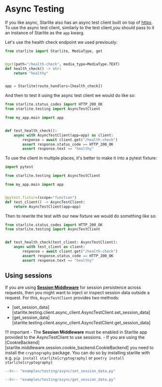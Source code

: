 # Async Testing

If you like async, Starlite also has an async test client built on top of [httpx](https://github.com/encode/httpx). To use the async test client, similarly to the test client,you should pass to it an
instance of Starlite as the `app` kwarg.

Let's use the health check endpoint we used previously:

```python title="my_app/main.py"
from starlite import Starlite, MediaType, get


@get(path="/health-check", media_type=MediaType.TEXT)
def health_check() -> str:
    return "healthy"


app = Starlite(route_handlers=[health_check])
```

And then to test it using the async test client we would do like so:

```python title="tests/test_health_check.py"
from starlite.status_codes import HTTP_200_OK
from starlite.testing import AsyncTestClient

from my_app.main import app


def test_health_check():
    async with AsyncTestClient(app=app) as client:
        response = await client.get("/health-check")
        assert response.status_code == HTTP_200_OK
        assert response.text == "healthy"
```

To use the client in multiple places, it's better to make it into a pytest fixture:

```python title="tests/conftest.py"
import pytest

from starlite.testing import AsyncTestClient

from my_app.main import app


@pytest.fixture(scope="function")
def test_client() -> AsyncTestClient:
    return AsyncTestClient(app=app)
```

Then to rewrite the test with our new fixture we would do something like so:

```python title="tests/test_health_check.py"
from starlite.status_codes import HTTP_200_OK
from starlite.testing import AsyncTestClient


def test_health_check(test_client: AsyncTestClient):
    async with test_client as client:
        response = await client.get("/health-check")
        assert response.status_code == HTTP_200_OK
        assert response.text == "healthy"
```

## Using sessions

If you are using [**Session Middleware**](./7-middleware/3-builtin-middlewares/5-session-middleware/) for session persistence
across requests, then you might want to inject or inspect session data outside a request. For this, `AsyncTestClient` provides
two methods:

- [set_session_data][starlite.testing.client.async_client.AsyncTestClient.set_session_data]
- [get_session_data][starlite.testing.client.async_client.AsyncTestClient.get_session_data]

!!! important
    - The **Session Middleware** must be enabled in Starlite app provided to the AsyncTestClient to use sessions.
    - If you are using the [CookieBackend][starlite.middleware.session.cookie_backend.CookieBackend] you need
      to install the `cryptography` package. You can do so by installing starlite with e.g. `pip install starlite[cryptography]`
      or `poetry install starlite[cryptography]`

```py title="Setting session data"
--8<-- "examples/testing/async/set_session_data.py"
```

```py title="Getting session data"
--8<-- "examples/testing/async/get_session_data.py"
```
